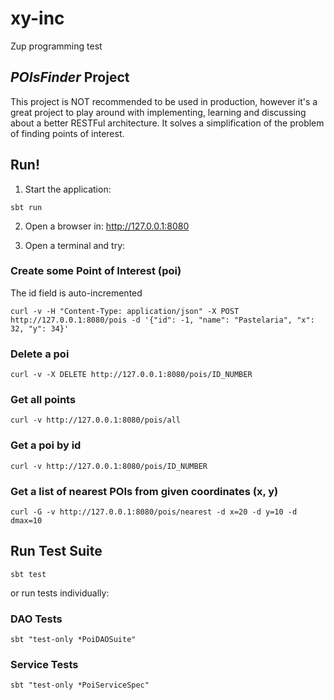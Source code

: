 # xy-inc
Zup programming test
## _POIsFinder_ Project

This project is NOT recommended to be used in production, however it's a great project to play 
around with implementing, learning and discussing about a better RESTFul architecture. 
It solves a simplification of the problem of finding points of interest.

## Run!

1. Start the application:

```
sbt run
```
2. Open a browser in: http://127.0.0.1:8080

3. Open a terminal and try:

### Create some Point of Interest (poi)

The id field is auto-incremented

```
curl -v -H "Content-Type: application/json" -X POST http://127.0.0.1:8080/pois -d '{"id": -1, "name": "Pastelaria", "x": 32, "y": 34}'
```

### Delete a poi
```
curl -v -X DELETE http://127.0.0.1:8080/pois/ID_NUMBER
```

### Get all points

```
curl -v http://127.0.0.1:8080/pois/all
```

### Get a poi by id

```
curl -v http://127.0.0.1:8080/pois/ID_NUMBER
```

### Get a list of nearest POIs from given coordinates (x, y)

```
curl -G -v http://127.0.0.1:8080/pois/nearest -d x=20 -d y=10 -d dmax=10
```
## Run Test Suite
```
sbt test
```
or run tests individually:

### DAO Tests
```
sbt "test-only *PoiDAOSuite"
```

### Service Tests
```
sbt "test-only *PoiServiceSpec"
```
